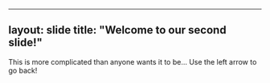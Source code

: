 ---
layout: slide
title: "Welcome to our second slide!"
--
This is more complicated than anyone wants it to be...
Use the left arrow to go back!
